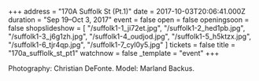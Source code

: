 +++
address = "170A Suffolk St (Pt.1)"
date = 2017-10-03T20:06:41.000Z
duration = "Sep 19–Oct 3, 2017"
event = false
open = false
openingsoon = false
shopslideshow = [
  "/suffolk1-1_ji72et.jpg",
  "/suffolk1-2_hed1pb.jpg",
  "/suffolk1-3_j6g1zh.jpg",
  "/suffolk1-4_oudjod.jpg",
  "/suffolk1-5_h5ktzx.jpg",
  "/suffolk1-6_tjr4qp.jpg",
  "/suffolk1-7_cyl0y5.jpg"
]
tickets = false
title = "170a_sufflolk_st_pt1"
watchnow = false
_template = "event"
+++

Photography: Christian DeFonte. Model: Marland Backus.
